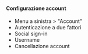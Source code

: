 #### Configurazione account

- Menu a sinistra > "Account"
- Autenticazione a due fattori
- Social sign-in
- Username
- Cancellazione account

<aside class="notes">
</aside>
